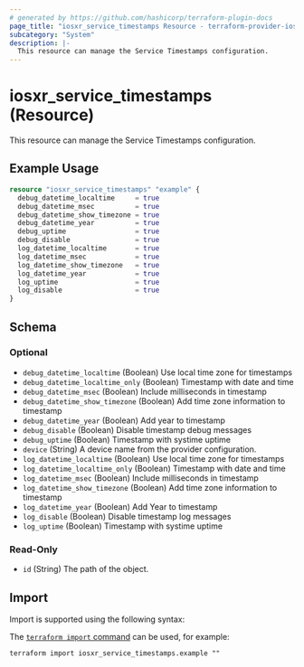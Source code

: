 ```yaml
---
# generated by https://github.com/hashicorp/terraform-plugin-docs
page_title: "iosxr_service_timestamps Resource - terraform-provider-iosxr"
subcategory: "System"
description: |-
  This resource can manage the Service Timestamps configuration.
---
```


# iosxr_service_timestamps (Resource)

This resource can manage the Service Timestamps configuration.

## Example Usage

```terraform
resource "iosxr_service_timestamps" "example" {
  debug_datetime_localtime     = true
  debug_datetime_msec          = true
  debug_datetime_show_timezone = true
  debug_datetime_year          = true
  debug_uptime                 = true
  debug_disable                = true
  log_datetime_localtime       = true
  log_datetime_msec            = true
  log_datetime_show_timezone   = true
  log_datetime_year            = true
  log_uptime                   = true
  log_disable                  = true
}
```

<!-- schema generated by tfplugindocs -->
## Schema

### Optional

- `debug_datetime_localtime` (Boolean) Use local time zone for timestamps
- `debug_datetime_localtime_only` (Boolean) Timestamp with date and time
- `debug_datetime_msec` (Boolean) Include milliseconds in timestamp
- `debug_datetime_show_timezone` (Boolean) Add time zone information to timestamp
- `debug_datetime_year` (Boolean) Add year to timestamp
- `debug_disable` (Boolean) Disable timestamp debug messages
- `debug_uptime` (Boolean) Timestamp with systime uptime
- `device` (String) A device name from the provider configuration.
- `log_datetime_localtime` (Boolean) Use local time zone for timestamps
- `log_datetime_localtime_only` (Boolean) Timestamp with date and time
- `log_datetime_msec` (Boolean) Include milliseconds in timestamp
- `log_datetime_show_timezone` (Boolean) Add time zone information to timestamp
- `log_datetime_year` (Boolean) Add Year to timestamp
- `log_disable` (Boolean) Disable timestamp log messages
- `log_uptime` (Boolean) Timestamp with systime uptime

### Read-Only

- `id` (String) The path of the object.

## Import

Import is supported using the following syntax:

The [`terraform import` command](https://developer.hashicorp.com/terraform/cli/commands/import) can be used, for example:

```shell
terraform import iosxr_service_timestamps.example ""
```
